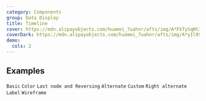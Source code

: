 ```yaml
---
category: Components
group: Data Display
title: Timeline
cover: https://mdn.alipayobjects.com/huamei_7uahnr/afts/img/A*FkTySqNt3sYAAAAAAAAAAAAADrJ8AQ/original
coverDark: https://mdn.alipayobjects.com/huamei_7uahnr/afts/img/A*yIl9S4hAIBcAAAAAAAAAAAAADrJ8AQ/original
demo:
  cols: 2
---
```


## Examples

<!-- prettier-ignore -->
<code src="./demo/basic.tsx">Basic</code>
<code src="./demo/color.tsx">Color</code>
<code src="./demo/pending.tsx">Last node and Reversing</code>
<code src="./demo/alternate.tsx">Alternate</code>
<code src="./demo/custom.tsx">Custom</code>
<code src="./demo/right.tsx">Right alternate</code>
<code src="./demo/label.tsx">Label</code>
<code src="./demo/wireframe.tsx" debug>Wireframe</code>
